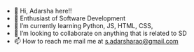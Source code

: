 - 👋 Hi, Adarsha here!!
- 👀 Enthusiast of Software Development
- 🌱 I’m currently learning Python, JS, HTML, CSS,  
- 💞️ I’m looking to collaborate on anything that is related to SD
- 📫 How to reach me mail me at s.adarsharao@gmail.com

<!---
Adarsha25/Adarsha25 is a ✨ special ✨ repository because its `README.md` (this file) appears on your GitHub profile.
You can click the Preview link to take a look at your changes.
--->
